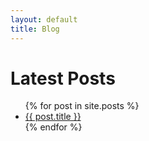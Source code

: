 ```yaml
---
layout: default
title: Blog
---
```

<h1>Latest Posts</h1>

<ul>
  {% for post in site.posts %}
    <li>
      <a href="{{ "test" | append: post.url }}">{{ post.title }}</a>
    </li>
  {% endfor %}
</ul>
